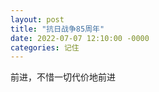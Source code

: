 ```yaml
---
layout: post
title: "抗日战争85周年"
date: 2022-07-07 12:10:00 -0000
categories: 记住
---
```


前进，不惜一切代价地前进
